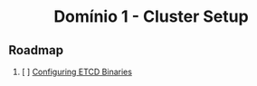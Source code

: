 <h1 align="center">Domínio 1 - Cluster Setup</h1>

## Roadmap

1. [ ] [Configuring ETCD Binaries](/dominios/dominio-1-cluster-setup/Install-etcd.md)